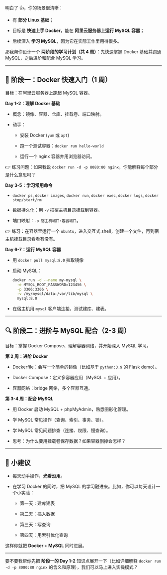 明白了 👍，你的场景很清晰：

- 有 **部分 Linux 基础**；
    
- 目标是 **快速上手 Docker**，能在 **阿里云服务器上运行 MySQL 容器**；
    
- 后续深入 **学习 MySQL**，因为它在实际工作里用得很多。
    

那我帮你设计一个 **两阶段的学习计划（共 4 周）**：先快速掌握 Docker 基础并跑通 MySQL，之后进阶和配合 MySQL 学习。

---

## 🚀 阶段一：Docker 快速入门（1 周）

目标：在阿里云服务器上跑起 MySQL 容器。

**Day 1-2：理解 Docker 基础**

- 概念：镜像、容器、仓库、挂载卷、端口映射。
    
- 动手：
    
    - 安装 Docker (`yum` 或 `apt`)
        
    - 跑一个测试容器：`docker run hello-world`
        
    - 运行一个 nginx 容器并用浏览器访问。
        

👉 练习问题：如果我说 `docker run -d -p 8080:80 nginx`，你能解释每个部分是什么意思吗？

**Day 3-5：学习常用命令**

- `docker ps`, `docker images`, `docker run`, `docker exec`, `docker logs`, `docker stop/start/rm`
    
- 数据持久化：用 `-v` 把宿主机目录挂载到容器。
    
- 端口映射：`-p 宿主机端口:容器端口`。
    

👉 练习：在容器里运行一个 `ubuntu`，进入交互式 shell，创建一个文件，再到宿主机挂载目录看看有没有。

**Day 6-7：运行 MySQL 容器**

- 用 `docker pull mysql:8.0` 拉取镜像
    
- 启动 MySQL：
    
    ```bash
    docker run -d --name my-mysql \
      -e MYSQL_ROOT_PASSWORD=123456 \
      -p 3306:3306 \
      -v /my/mysql/data:/var/lib/mysql \
      mysql:8.0
    ```
    
- 在宿主机用 `mysql` 客户端连接，测试建库、建表。
    

---

## 🔍 阶段二：进阶与 MySQL 配合（2-3 周）

目标：掌握 Docker Compose、理解容器网络，并开始深入 MySQL 学习。

**第 2 周：进阶 Docker**

- Dockerfile：会写一个简单的镜像（比如基于 `python:3.9` 的 Flask demo）。
    
- Docker Compose：定义多容器应用（MySQL + 应用）。
    
- 容器网络：bridge 网络，多个容器互通。
    

**第 3-4 周：配合 MySQL**

- 用 Docker 启动 MySQL + phpMyAdmin，熟悉图形化管理。
    
- 学 MySQL 常见操作（查询、索引、事务、锁）。
    
- 学 MySQL 常见问题排查（连接、权限、慢查询）。
    
- 思考：为什么要用挂载卷保存数据？如果容器删掉会怎样？
    

---

## 📌 小建议

- 每天动手操作，**光看没用**。
    
- 在学习 Docker 的同时，把 MySQL 的学习融进来。比如，你可以每天设计一个小实验：
    
    - 第一天：建库建表
        
    - 第二天：插入数据
        
    - 第三天：写查询
        
    - 第四天：用索引优化查询
        

这样你就把 **Docker + MySQL** 同时进展。

---

要不要我帮你先把 **阶段一的 Day 1-2** 知识点展开一下（比如详细解释 `docker run -d -p 8080:80 nginx` 的含义和原理），我们可以马上进入实操模式？